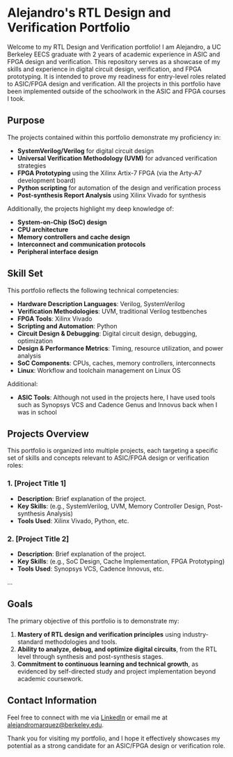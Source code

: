 # Alejandro's RTL Design and Verification Portfolio

Welcome to my RTL Design and Verification portfolio! I am Alejandro, a UC Berkeley EECS graduate with 2 years of academic experience in ASIC and FPGA design and verification. This repository serves as a showcase of my skills and experience in digital circuit design, verification, and FPGA prototyping. It is intended to prove my readiness for entry-level roles related to ASIC/FPGA design and verification. All the projects in this portfolio have been implemented outside of the schoolwork in the ASIC and FPGA courses I took.

## Purpose

The projects contained within this portfolio demonstrate my proficiency in:
- **SystemVerilog/Verilog** for digital circuit design
- **Universal Verification Methodology (UVM)** for advanced verification strategies
- **FPGA Prototyping** using the Xilinx Artix-7 FPGA (via the Arty-A7 development board)
- **Python scripting** for automation of the design and verification process
- **Post-synthesis Report Analysis** using Xilinx Vivado for synthesis

Additionally, the projects highlight my deep knowledge of:
- **System-on-Chip (SoC) design**
- **CPU architecture**
- **Memory controllers and cache design**
- **Interconnect and communication protocols**
- **Peripheral interface design**

## Skill Set

This portfolio reflects the following technical competencies:

- **Hardware Description Languages**: Verilog, SystemVerilog
- **Verification Methodologies**: UVM, traditional Verilog testbenches
- **FPGA Tools**: Xilinx Vivado
- **Scripting and Automation**: Python
- **Circuit Design & Debugging**: Digital circuit design, debugging, optimization
- **Design & Performance Metrics**: Timing, resource utilization, and power analysis
- **SoC Components**: CPUs, caches, memory controllers, interconnects
- **Linux**: Workflow and toolchain management on Linux OS

Additional:
- **ASIC Tools**: Although not used in the projects here, I have used tools such as Synopsys VCS and Cadence Genus and Innovus back when I was in school

## Projects Overview

This portfolio is organized into multiple projects, each targeting a specific set of skills and concepts relevant to ASIC/FPGA design or verification roles:

### 1. [Project Title 1]
- **Description**: Brief explanation of the project.
- **Key Skills**: (e.g., SystemVerilog, UVM, Memory Controller Design, Post-synthesis Analysis)
- **Tools Used**: Xilinx Vivado, Python, etc.

### 2. [Project Title 2]
- **Description**: Brief explanation of the project.
- **Key Skills**: (e.g., SoC Design, Cache Implementation, FPGA Prototyping)
- **Tools Used**: Synopsys VCS, Cadence Innovus, etc.

...

## Goals

The primary objective of this portfolio is to demonstrate my:
1. **Mastery of RTL design and verification principles** using industry-standard methodologies and tools.
2. **Ability to analyze, debug, and optimize digital circuits**, from the RTL level through synthesis and post-synthesis stages.
3. **Commitment to continuous learning and technical growth**, as evidenced by self-directed study and project implementation beyond academic coursework.

## Contact Information

Feel free to connect with me via [LinkedIn](https://www.linkedin.com/in/alejandomarquez/) or email me at alejandromarquez@berkeley.edu.

Thank you for visiting my portfolio, and I hope it effectively showcases my potential as a strong candidate for an ASIC/FPGA design or verification role.